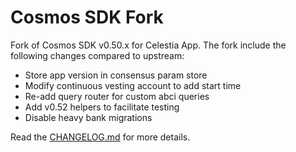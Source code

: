 # Cosmos SDK Fork

Fork of Cosmos SDK v0.50.x for Celestia App.
The fork include the following changes compared to upstream:

* Store app version in consensus param store
* Modify continuous vesting account to add start time 
* Re-add query router for custom abci queries
* Add v0.52 helpers to facilitate testing
* Disable heavy bank migrations

Read the [CHANGELOG.md](CHANGELOG.md) for more details.
